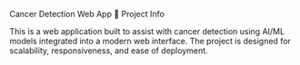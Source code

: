 Cancer Detection Web App
📌 Project Info

This is a web application built to assist with cancer detection using AI/ML models integrated into a modern web interface. The project is designed for scalability, responsiveness, and ease of deployment.
